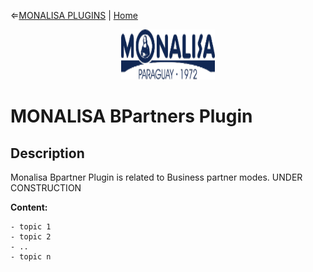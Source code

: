 &lArr;[MONALISA PLUGINS](../README.md) | [Home](../README.md)
<br />
<div align="center">
  <a href="MONALISA_LOGO">
    <img src="../images/MONALISA_LOGO.png" alt="Logo" width="150" height="80">
  </a>
</div>

<a name="readme-top"></a>

# MONALISA BPartners Plugin

## <b>Description</b>

Monalisa Bpartner Plugin is related to Business partner modes.
UNDER CONSTRUCTION

<a name="readme-top"></a>


<b>Content:</b>

```text
- topic 1
- topic 2
- ..
- topic n

```
